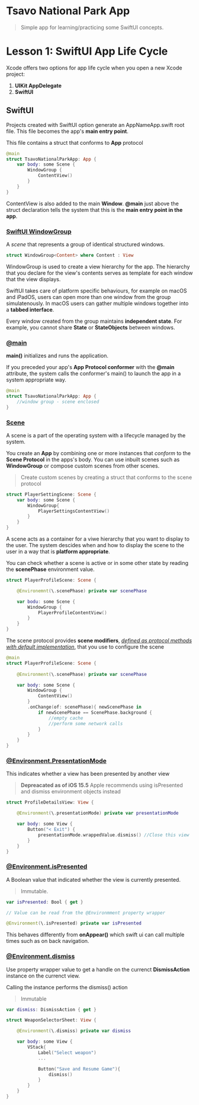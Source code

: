 # Tsavo National Park App
> Simple app for learning/practicing some SwiftUI concepts.

# Lesson 1: SwiftUI App Life Cycle
Xcode offers two options for app life cycle when you open a new Xcode project:

1. **UIKit AppDelegate**
2. **SwiftUI**

## <b>SwiftUI</b>
Projects created with SwiftUI option generate an AppNameApp.swift root file.
This file becomes the app's **main entry point**.

This file contains a struct that conforms to **App** protocol

```swift
@main
struct TsavoNationalParkApp: App {
    var body: some Scene {
        WindowGroup {
            ContentView()
        }
    }
}
```

ContentView is also added to the main **Window**.
**@main** just above the struct declaration tells the system that this is the **main entry point in the app**.

### <u>SwiftUI WindowGroup</u>

A *scene* that represents a group of identical structured windows.

```swift
struct WindowGroup<Content> where Content : View
```

WindowGroup is used to create a view hierarchy for the app. The hierarchy that you declare for the view's contents serves as template for each window that the view displays.

SwiftUI takes care of platform specific behaviours, for example on macOS and iPadOS, users can open more than one window from the group simulatenously. In macOS users can gather multiple windows together into a **tabbed interface**.

Every window created from the group maintains **independent state**. For example, you cannot share **State** or **StateObjects** between windows.

### <u>@main</u>

**main()** initializes and runs the application.

If you preceded your app's **App Protocol conformer** with the **@main** attribute, the system calls the conformer's main() to launch the app in a system appropriate way.

```swift
@main
struct TsavoNationalParkApp: App {
    //window group - scene enclosed
}
```

### <u>Scene</u>

A scene is a part of the operating system with a lifecycle managed by the system.

You create an **App** by combining one or more instances that *conform* to the **Scene Protocol** in the apps's body. 
You can use inbuilt scenes such as **WindowGroup** or compose custom scenes from other scenes.

>Create custom scenes by creating a struct that conforms to the scene protocol

```swift
struct PlayerSettingScene: Scene {
    var body: some Scene {
        WindowGroup{
            PlayerSettingsContentView()
        }
    }
}
```

A scene acts as a container for a viwe hierarchy that you want to display to the user. The system descides when and how to display the scene to the user in a way that is **platform appropriate**.

You can check whether a scene is active or in some other state by reading the **scenePhase** environment value.

```swift
struct PlayerProfileScene: Scene {

    @Environemnt(\.scenePhase) private var scenePhase 

    var bodu: some Scene {
        WindowGroup {
            PlayerProfileContentView()
        }
    }
}
```

The scene protocol provides **scene modifiers**, <u>*defined as protocol methods with default implementation*</u>, that you use to configure the scene

```swift
@main
struct PlayerProfileScene: Scene {
    
    @Environment(\.scenePhase) private var scenePhase

    var body: some Scene {
        WindowGroup {
            ContentView()
        }
        .onChange(of: scenePhase){ newScenePhase in
            if newScenePhase == ScenePhase.background {
                //empty cache
                //perform some network calls
            }
        }
    }
}

```

### <u>@Environment.PresentationMode</u>
This indicates whether a view has been presented by another view

> **Depreacated as of iOS 15.5**
> Apple recommends using isPresented and dismiss environment objects instead

```swift
struct ProfileDetailsView: View {

    @Environment(\.presentationMode) private var presentationMode

    var body: some View {
        Button("< Exit") {
            presentationMode.wrappedValue.dismiss() //Close this view
        }
    }
}

```

### <u>@Environment.isPresented</u>

A Boolean value that indicated whether the view is currently presented.

>Immutable.

```swift
var isPresented: Bool { get }

// Value can be read from the @Environmment property wrapper

@Environment(\.isPresented) private var isPresented
```

This behaves differently from **onAppear()** which swift ui can call multiple times such as on back navigation.

### <u>@Environment.dismiss</u>

Use property wrapper value to get a handle on the currenct **DismissAction** instance on the currenct view.

Calling the instance performs the dismiss() action

> Immutable

```swift
var dismiss: DismissAction { get }
```

```swift
struct WeaponSelectorSheet: View {

    @Environment(\.dismiss) private var dismiss

    var body: some View {
        VStack{
            Label("Select weapon")
            ...

            Button("Save and Resume Game"){
                dismiss()
            }
        }
    }
}
```




